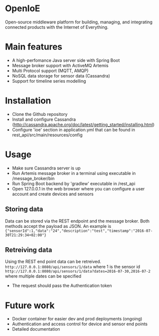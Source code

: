 # OpenIoE
Open-source middleware platform for building, managing, and integrating connected products with the Internet of Everything.

# Main features
 - A high-perfomance Java server side with Spring Boot
 - Message broker support with ActiveMQ Artemis
 - Multi Protocol support (MQTT, AMQP)
 - NoSQL data storage for sensor data (Cassandra)
 - Support for timeline series modelling

# Installation
 - Clone the Github repository
 - Install and configure Cassandra (http://cassandra.apache.org/doc/latest/getting_started/installing.html)
 - Configure 'ioe' section in application.yml that can be found in rest_api/src/main/resources/config

# Usage
 - Make sure Cassandra server is up
 - Run Artemis message broker in a terminal using executable in /message_broker/bin
 - Run Spring Boot backend by 'gradlew' executable in /rest_api
 - Open 127.0.0.1 in the web browser where you can configure a user account and create devices and sensors

## Storing data
Data can be stored via the REST endpoint and the message broker. Both methods accept the payload as JSON.
An example is 
`{"sensorId":1,"data":"24","description":"test","timestamp":"2016-07-30T21:29:34+02:00"}`

## Retreiving data
Using the REST end point data can be retreived.
`http://127.0.0.1:8080/api/sensors/1/data` where 1 is the sensor id
`http://127.0.0.1:8080/api/sensors/1/data?dates=2016-07-30,2016-07-2` where multiple dates can be specified

*  The request should pass the Authentication token

# Future work
 - Docker container for easier dev and prod deployments (ongoing)
 - Authentication and access control for device and sensor end points
 - Detailed documentation
